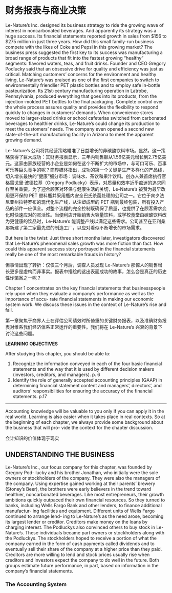 # 财务报表与商业决策

Le-Nature’s Inc. designed its business strategy to ride the growing wave of interest 
in noncarbonated beverages. And apparently its strategy was a huge success. Its 
financial statements reported growth in sales from $156 to $275 million in just 
three years. How did this small family-run business compete with the likes of Coke and 
Pepsi in this growing market? The business press suggested the first key to its success 
was manufacturing a broad range of products that fit into the fastest growing “healthy” 
segments: flavored waters, teas, and fruit drinks. Founder and CEO Gregory Podlucky 
said that an obsessive drive for quality and efficiency was just as critical. Matching 
customers’ concerns for the environment and healthy living, Le-Nature’s was praised as 
one of the first companies to switch to environmentally friendlier PET plastic bottles and to 
employ safe in-bottle pasteurization. Its 21st-century manufacturing operation in Latrobe, 
Pennsylvania, produced everything that goes into its products, from the injection-molded 
PET bottles to the final packaging. Complete control over the whole process assures 
quality and provides the flexibility to respond quickly to changes in customers’ demands. 
When convenience stores moved to larger-sized drinks or school cafeterias switched 
from carbonated beverages to healthier drinks, Le-Nature’s could change its production 
to meet the customers’ needs. The company even opened a second new state-of-the-art 
manufacturing facility in Arizona to meet the apparent growing demand.

Le-Nature’s 公司将其经营策略瞄准了日益增长的非碳酸饮料市场。显然，这一策略获得了巨大成功：其财务报表显示，三年内销售额从1.56亿美元增长到2.75亿美元。这家由家族经营的小企业是如何在这个不断扩大的市场中，与可口可乐、百事可乐等巨头竞争的呢？商界媒体指出，成功的第一个关键是生产多样化的产品线，切入增长最快的“健康”细分市场：调味水、茶饮和果汁饮料。创办人兼首席执行官格雷戈里·波德拉基（Gregory Podlucky）表示，对质量和效率近乎痴迷的追求同样至关重要。为了迎合顾客对环保与健康生活的关切，Le-Nature’s 被赞为最早改用更环保的 PET 塑料瓶并采用瓶内安全巴氏杀菌处理的公司之一。它位于宾夕法尼亚州拉特罗布的现代化生产线，从注塑成型的 PET 瓶到最终包装，所有投入产品的部件一应俱全。对整个流程的完全控制既确保了质量，也提供了在顾客需求变化时快速应对的灵活性。当便利店开始销售大容量饮料，或学校食堂由碳酸饮料改为更健康的饮品时，Le-Nature’s 能调整产线以满足这些需求。公司甚至在亚利桑那新建了第二家最先进的制造工厂，以应对看似不断增长的市场需求。

But here is the twist: Just three short months later, investigators discovered that Le-Nature’s phenomenal sales growth was more fiction than fact. How could this apparent success story portrayed in the financial statements really be one of the most remarkable frauds in history?

但事情出现了转折：仅仅三个月后，调查人员发现 Le-Nature’s 那惊人的销售增长更多是虚构而非事实。报表中描绘的这出表面成功的故事，怎么会是真正的历史性诈骗案之一呢？

Chapter 1 concentrates on the key financial statements that businesspeople rely 
upon when they evaluate a company’s performance as well as the importance of accu-
rate financial statements in making our economic system work. We discuss these issues 
in the context of Le-Nature’s rise and fall.

第一章聚焦于商界人士在评估公司绩效时所倚重的关键财务报表，以及准确财务报表对维系我们经济体系正常运作的重要性。我们将在 Le-Nature’s 兴衰的背景下讨论这些问题。

**LEARNING OBJECTIVES**

After studying this chapter, you should be able to:

1.  Recognize the information conveyed in each of the four basic financial 
statements and the way that it is used by different decision makers 
(investors, creditors, and managers). p. 6
2.  Identify the role of generally accepted accounting principles (GAAP) 
in determining financial statement content and managers’, directors’, 
and auditors’ responsibilities for ensuring the accuracy of the financial 
statements. p.17

---

Accounting knowledge will be valuable to you only if you can apply it in the real 
world. Learning is also easier when it takes place in real contexts. So at the beginning 
of each chapter, we always provide some background about the business that will pro-
vide the context for the chapter discussion.

会计知识的价值体现于现实

## UNDERSTANDING THE BUSINESS

Le-Nature’s Inc., our focus company for this chapter, was founded by Gregory Pod-
lucky and his brother Jonathan, who initially were the sole owners or stockholders of 
the company. They were also the managers of the company. Using expertise gained 
working at their parents’ brewery (Stoney’s Beer), the brothers were early believers in 
the trend toward healthier, noncarbonated beverages. Like most entrepreneurs, their 
growth ambitions quickly outpaced their own financial resources. So they turned to 
banks, including Wells Fargo Bank and other lenders, to finance additional manufactur-
ing facilities and equipment. Different units of Wells Fargo continued to arrange lend-
ing to Le-Nature’s as the need arose, becoming its largest lender or creditor. Creditors 
make money on the loans by charging interest. The Podluckys also convinced others to 
buy stock in Le-Nature’s. These individuals became part owners or stockholders along 
with the Podluckys. The stockholders hoped to receive a portion of what the company 
earned in the form of cash payments called dividends and to eventually sell their share 
of the company at a higher price than they paid. Creditors are more willing to lend and 
stock prices usually rise when creditors and investors expect the company to do well 
in the future. Both groups estimate future performance, in part, based on information in 
the company’s financial statements.

### The Accounting System